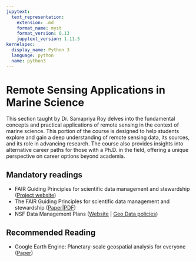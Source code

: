 ```yaml
---
jupytext:
  text_representation:
    extension: .md
    format_name: myst
    format_version: 0.13
    jupytext_version: 1.11.5
kernelspec:
  display_name: Python 3
  language: python
  name: python3
---
```


# Remote Sensing Applications in Marine Science

This section taught by Dr. Samapriya Roy delves into the fundamental concepts and practical applications of remote sensing in the context of marine science. This portion of the course is designed to help students explore and gain a deep understanding of remote sensing data, its sources, and its role in advancing research. The course also provides insights into alternative career paths for those with a Ph.D. in the field, offering a unique
perspective on career options beyond academia.

## Mandatory readings

- FAIR Guiding Principles for scientific data management and stewardship ([Project website](https://www.go-fair.org/fair-principles))
- The FAIR Guiding Principles for scientific data management and stewardship ([Paper](https://www.nature.com/articles/sdata201618)|[PDF](https://www.nature.com/articles/sdata201618.pdf))
- NSF Data Management Plans ([Website](https://new.nsf.gov/funding/data-management-plan) | [Geo Data policies](https://www.nsf.gov/geo/geo-data-policies/index.jsp))

## Recommended Reading

- Google Earth Engine: Planetary-scale geospatial analysis for everyone ([Paper](https://www.sciencedirect.com/science/article/pii/S0034425717302900))
